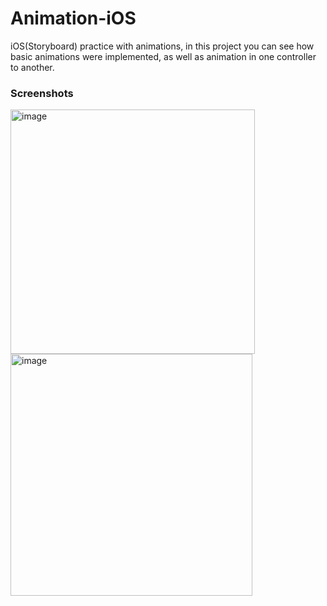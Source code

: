 # Animation-iOS

iOS(Storyboard) practice with animations, in this project you can see how basic animations were implemented, as well as animation in one controller to another.

### Screenshots

<img width="391" alt="image" src="https://user-images.githubusercontent.com/102688997/161707514-d7c29598-30b0-48b0-8bed-784f88412189.png">
<img width="387" alt="image" src="https://user-images.githubusercontent.com/102688997/161707612-6e294e74-c96a-4575-852e-f9598acb7fa6.png">

